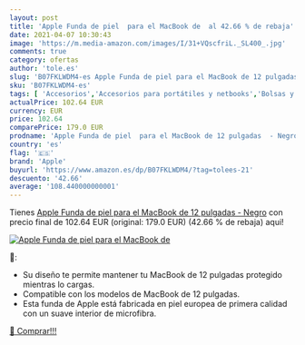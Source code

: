 ```yaml
---
layout: post
title: 'Apple Funda de piel  para el MacBook de  al 42.66 % de rebaja'
date: 2021-04-07 10:30:43
image: 'https://m.media-amazon.com/images/I/31+VQscfriL._SL400_.jpg'
comments: true
category: ofertas
author: 'tole.es'
slug: 'B07FKLWDM4-es Apple Funda de piel para el MacBook de 12 pulgadas - Negro'
sku: 'B07FKLWDM4-es'
tags: [ 'Accesorios','Accesorios para portátiles y netbooks','Bolsas y fundas para portátiles y netbooks','Fundas blandas para portátiles y netbooks','Informática','apple', ]
actualPrice: 102.64 EUR
currency: EUR
price: 102.64
comparePrice: 179.0 EUR
prodname: 'Apple Funda de piel  para el MacBook de 12 pulgadas  - Negro'
country: 'es'
flag: '🇪🇸'
brand: 'Apple'
buyurl: 'https://www.amazon.es/dp/B07FKLWDM4/?tag=tolees-21'
descuento: '42.66'
average: '108.440000000001'
---
```


Tienes [Apple Funda de piel  para el MacBook de 12 pulgadas  - Negro](https://www.amazon.es/dp/B07FKLWDM4/?tag=tolees-21) con precio final de  102.64 EUR (original: 179.0 EUR) (42.66 %  de rebaja) aqui!

[![Apple Funda de piel  para el MacBook de ](https://m.media-amazon.com/images/I/31+VQscfriL._SL400_.jpg)](https://www.amazon.es/dp/B07FKLWDM4/?tag=tolees-21)

🔎:

- Su diseño te permite mantener tu MacBook de 12 pulgadas protegido mientras lo cargas.
- Compatible con los modelos de MacBook de 12 pulgadas.
- Esta funda de Apple está fabricada en piel europea de primera calidad con un suave interior de microfibra.

[🛒 Comprar!!!](https://www.amazon.es/dp/B07FKLWDM4/?tag=tolees-21)
